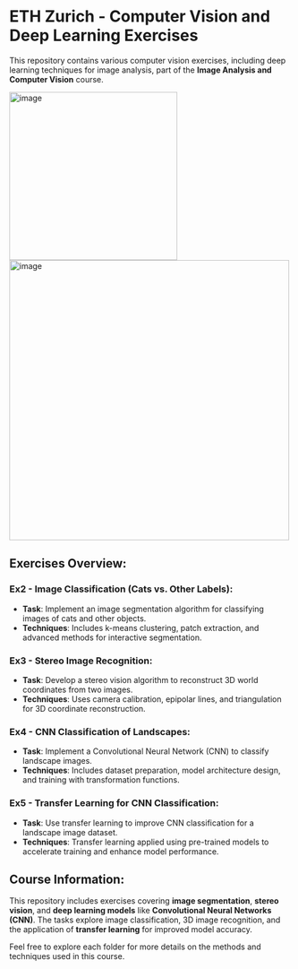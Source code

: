 
# ETH Zurich - Computer Vision and Deep Learning Exercises

This repository contains various computer vision exercises, including deep learning techniques for image analysis, part of the **Image Analysis and Computer Vision** course.

<img width="300" alt="image" src="https://github.com/user-attachments/assets/94077524-4ea3-41ff-943c-624dd59905f0"> <img width="500" alt="image" src="https://github.com/user-attachments/assets/a9c0778a-a64e-4341-9f20-c3939097b4f9">

## Exercises Overview:

### Ex2 - **Image Classification (Cats vs. Other Labels)**:
- **Task**: Implement an image segmentation algorithm for classifying images of cats and other objects.
- **Techniques**: Includes k-means clustering, patch extraction, and advanced methods for interactive segmentation.

### Ex3 - **Stereo Image Recognition**:
- **Task**: Develop a stereo vision algorithm to reconstruct 3D world coordinates from two images.
- **Techniques**: Uses camera calibration, epipolar lines, and triangulation for 3D coordinate reconstruction.

### Ex4 - **CNN Classification of Landscapes**:
- **Task**: Implement a Convolutional Neural Network (CNN) to classify landscape images.
- **Techniques**: Includes dataset preparation, model architecture design, and training with transformation functions.

### Ex5 - **Transfer Learning for CNN Classification**:
- **Task**: Use transfer learning to improve CNN classification for a landscape image dataset.
- **Techniques**: Transfer learning applied using pre-trained models to accelerate training and enhance model performance.

## Course Information:
This repository includes exercises covering **image segmentation**, **stereo vision**, and **deep learning models** like **Convolutional Neural Networks (CNN)**. The tasks explore image classification, 3D image recognition, and the application of **transfer learning** for improved model accuracy.


Feel free to explore each folder for more details on the methods and techniques used in this course.
